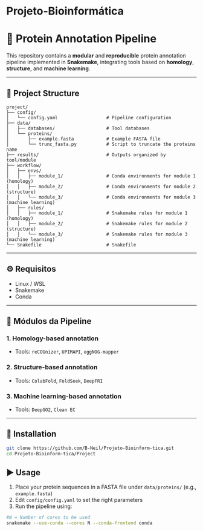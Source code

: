 # Projeto-Bioinformática

# 🧬 Protein Annotation Pipeline

This repository contains a **modular** and **reproducible** protein annotation pipeline implemented in **Snakemake**, integrating tools based on **homology**, **structure**, and **machine learning**.

---

## 📁 Project Structure

```plaintext
project/
├── config/
│   └── config.yaml                  # Pipeline configuration
├── data/
│   ├── databases/                   # Tool databases
│   └── proteins/
│       ├── example.fasta            # Example FASTA file
│       └── trunc_fasta.py           # Script to truncate the proteins name
├── results/                         # Outputs organized by tool/module
├── workflow/
│   ├── envs/
│   │   ├── module_1/                # Conda environments for module 1 (homology)
│   │   ├── module_2/                # Conda environments for module 2 (structure)
│   │   └── module_3/                # Conda environments for module 3 (machine learning)
│   ├── rules/
│   │   ├── module_1/                # Snakemake rules for module 1 (homology)
│   │   ├── module_2/                # Snakemake rules for module 2 (structure)
│   │   └── module_3/                # Snakemake rules for module 3 (machine learning)
└── Snakefile                        # Snakefile           
```

---

## ⚙️ Requisitos

- Linux / WSL
- Snakemake
- Conda

---

## 🚀 Módulos da Pipeline

### 1. Homology-based annotation
- Tools: `reCOGnizer`, `UPIMAPI`, `eggNOG-mapper`

### 2. Structure-based annotation
- Tools: `ColabFold`, `FoldSeek`, `DeepFRI`

### 3. Machine learning-based annotation
- Tools: `DeepGO2`, `Clean EC`

---

## 🔧 Installation
```bash
git clone https://github.com/B-Neil/Projeto-Bioinform-tica.git
cd Projeto-Bioinform-tica/Project

```
## ▶️ Usage

1. Place your protein sequences in a FASTA file under `data/proteins/` (e.g., `example.fasta`)
2. Edit `config/config.yaml` to set the right parameters
3. Run the pipeline using: 

```bash
#N = Number of cores to be used
snakemake --use-conda --cores N --conda-frontend conda
